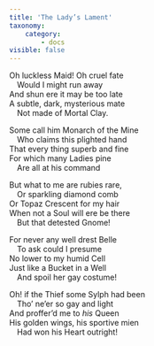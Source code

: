 ```yaml
---
title: 'The Lady’s Lament'
taxonomy:
    category:
        - docs
visible: false
---
```


Oh luckless Maid! Oh cruel fate  
&emsp;Would I might run away  
And shun ere it may be too late  
A subtle, dark, mysterious mate  
&emsp;Not made of Mortal Clay.  
  
Some call him Monarch of the Mine  
&emsp;Who claims this plighted hand  
That every thing superb and fine  
For which many Ladies pine  
&emsp;Are all at his command  
  
But what to me are rubies rare,  
&emsp;Or sparkling diamond comb  
Or Topaz Crescent for my hair  
When not a Soul will ere be there  
&emsp;But that detested Gnome!  
  
For never any well drest Belle  
&emsp;To ask could I presume  
No lower to my humid Cell  
Just like a Bucket in a Well  
&emsp;And spoil her gay costume!  
  
Oh! if the Thief some Sylph had been  
&emsp;Tho’ ne’er so gay and light  
And proffer’d me to *his* Queen  
His golden wings, his sportive mien  
&emsp;Had won his Heart outright!